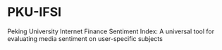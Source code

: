 # PKU-IFSI
Peking University Internet Finance Sentiment Index: A universal tool for evaluating media sentiment on user-specific subjects
